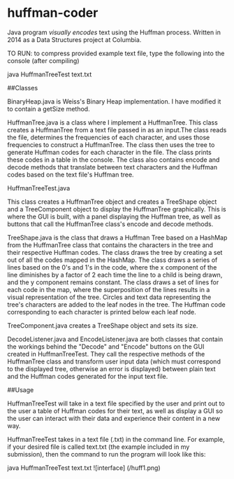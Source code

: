 # huffman-coder

Java program *visually encodes* text using the Huffman process. Written in 2014 as a Data Structures project at Columbia.

TO RUN: to compress provided example text file, type the following into the console (after compiling)

java HuffmanTreeTest text.txt

##Classes

BinaryHeap.java is Weiss's Binary Heap implementation. I have modified it to contain a getSize method.

HuffmanTree.java is a class where I implement a HuffmanTree.  This class creates a HuffmanTree from a text file passed in as an input.The class reads the file, determines the frequencies of each character,
 and uses those frequencies to construct a HuffmanTree. The class then uses
 the tree to generate Huffman codes for each character in the file. The class
 prints these codes in a table in the console. The class also contains encode
 and decode methods that translate between text characters and the Huffman codes
 based on the text file's Huffman tree.

 HuffmanTreeTest.java

This class creates a HuffmanTree object and creates a TreeShape object and a TreeComponent object to display the HuffmanTree graphically. This is where the GUI is built, with a panel displaying the Huffman tree, as well as buttons that call the HuffmanTree class's encode and decode methods.

TreeShape.java is the class that draws a Huffman Tree based on a HashMap from the HuffmanTree class that contains the characters in the tree and their respective Huffman codes. The class draws the tree by creating a set out of all the codes mapped in the HashMap. The class draws a series of lines based on the 0's and 1's in the code, where the x component of the line diminishes by a factor of 2 each time the line to a child is being drawn, and the y component remains constant. The class draws a set of lines for each code in the map, where the superposition of the lines results in a visual representation of the tree. Circles and text data representing the tree's characters are added to the leaf nodes in the tree. The Huffman code corresponding to each character is printed below each leaf node.

TreeComponent.java creates a TreeShape object and sets its size.

DecodeListener.java and EncodeListener.java are both classes that contain the workings behind the "Decode" and "Encode" buttons on the GUI created in HuffmanTreeTest.
They call the respective methods of the HuffmanTree class and transform user input data (which must correspond to the displayed tree, otherwise an error is displayed) between plain text and the Huffman codes generated for the input text file.

##Usage

HuffmanTreeTest will take in a text file specified by the user and print out to the user a table of Huffman codes for their text, as well as display a GUI so the user can interact with their data and experience their content in a new way.

HuffmanTreeTest takes in a text file (.txt) in the command line.
For example, if your desired file is called text.txt (the example included in my submission), then the command to run the program will look like this:

java HuffmanTreeTest text.txt
![interface] (/huff1.png)
